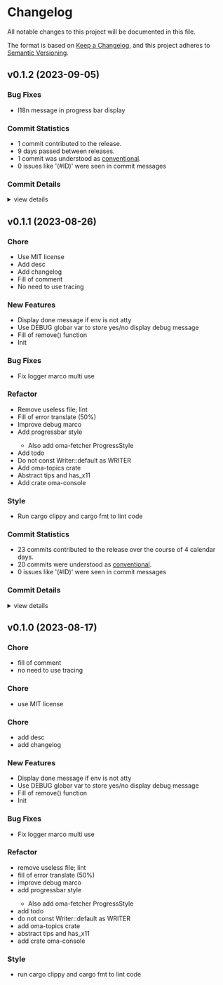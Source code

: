 # Changelog

All notable changes to this project will be documented in this file.

The format is based on [Keep a Changelog](https://keepachangelog.com/en/1.0.0/),
and this project adheres to [Semantic Versioning](https://semver.org/spec/v2.0.0.html).

## v0.1.2 (2023-09-05)

### Bug Fixes

 - <csr-id-5b3e7018d238a50e9ac1e203cdfdfb76aec051b0/> I18n message in progress bar display

### Commit Statistics

<csr-read-only-do-not-edit/>

 - 1 commit contributed to the release.
 - 9 days passed between releases.
 - 1 commit was understood as [conventional](https://www.conventionalcommits.org).
 - 0 issues like '(#ID)' were seen in commit messages

### Commit Details

<csr-read-only-do-not-edit/>

<details><summary>view details</summary>

 * **Uncategorized**
    - I18n message in progress bar display ([`5b3e701`](https://github.com/AOSC-Dev/oma/commit/5b3e7018d238a50e9ac1e203cdfdfb76aec051b0))
</details>

## v0.1.1 (2023-08-26)

<csr-id-ec081f1040db85091a7cc12f1b0db2fde4fe39bc/>
<csr-id-d8f9c63926040c9595ce84d592d9efe611e0491f/>
<csr-id-25d16028ab2d73a160e2b071957186b3a1b30758/>
<csr-id-a74fe0745663ea6d25249ff376bcaac9afda7393/>
<csr-id-0ca5be73a7ddb70e3a07b63ef21f2f873e420832/>
<csr-id-336b02cd7f1e950d028724c11d2318bed0495ddc/>
<csr-id-24ca3e6751a08cf5fcbbe0aa9c84d0ae4fc7de6b/>
<csr-id-b8fc1a95ccb112e3f0be406f3ab7c6b70fcfefef/>
<csr-id-fbebfb815cdad214a609e9cf594648aaf7ee6b6a/>
<csr-id-87ebc18929eb44c4b96f0cc9a30822a5277ff440/>
<csr-id-f310ff2486eaba37b8e659991429a81dfea4dff7/>
<csr-id-df5692d9cd2dea3e882205dcce6d0558b539e279/>
<csr-id-7de1d4f70f474a97d551cdbecc0c3e988f2544be/>
<csr-id-a0ba9b4f999eaf047ecc79312a36237c8c70d4d3/>
<csr-id-9de51fa2cf2993c10acfd05d3cda133e6140ac44/>

### Chore

 - <csr-id-ec081f1040db85091a7cc12f1b0db2fde4fe39bc/> Use MIT license
 - <csr-id-d8f9c63926040c9595ce84d592d9efe611e0491f/> Add desc
 - <csr-id-25d16028ab2d73a160e2b071957186b3a1b30758/> Add changelog
 - <csr-id-a74fe0745663ea6d25249ff376bcaac9afda7393/> Fill of comment
 - <csr-id-0ca5be73a7ddb70e3a07b63ef21f2f873e420832/> No need to use tracing

### New Features

 - <csr-id-996417b5a659b404729d79522d02d11561b0375d/> Display done message if env is not atty
 - <csr-id-8d37b9d590b8085b6bbca9798a70286cc2c6816b/> Use DEBUG globar var to store yes/no display debug message
 - <csr-id-1d9b5d15dc76e74672be7b0d610202ad1dc11fdb/> Fill of remove() function
 - <csr-id-5cedd38dc69b89403b8f13aa8b68a6360481991b/> Init

### Bug Fixes

 - <csr-id-94239ec928737b94072cad2a399892e98e33f54e/> Fix logger marco multi use

### Refactor

 - <csr-id-336b02cd7f1e950d028724c11d2318bed0495ddc/> Remove useless file; lint
 - <csr-id-24ca3e6751a08cf5fcbbe0aa9c84d0ae4fc7de6b/> Fill of error translate (50%)
 - <csr-id-b8fc1a95ccb112e3f0be406f3ab7c6b70fcfefef/> Improve debug marco
 - <csr-id-fbebfb815cdad214a609e9cf594648aaf7ee6b6a/> Add progressbar style
   - Also add oma-fetcher ProgressStyle
 - <csr-id-87ebc18929eb44c4b96f0cc9a30822a5277ff440/> Add todo
 - <csr-id-f310ff2486eaba37b8e659991429a81dfea4dff7/> Do not const Writer::default as WRITER
 - <csr-id-df5692d9cd2dea3e882205dcce6d0558b539e279/> Add oma-topics crate
 - <csr-id-7de1d4f70f474a97d551cdbecc0c3e988f2544be/> Abstract tips and has_x11
 - <csr-id-a0ba9b4f999eaf047ecc79312a36237c8c70d4d3/> Add crate oma-console

### Style

 - <csr-id-9de51fa2cf2993c10acfd05d3cda133e6140ac44/> Run cargo clippy and cargo fmt to lint code

### Commit Statistics

<csr-read-only-do-not-edit/>

 - 23 commits contributed to the release over the course of 4 calendar days.
 - 20 commits were understood as [conventional](https://www.conventionalcommits.org).
 - 0 issues like '(#ID)' were seen in commit messages

### Commit Details

<csr-read-only-do-not-edit/>

<details><summary>view details</summary>

 * **Uncategorized**
    - Bump oma-console v0.1.1, oma-fetch v0.1.2, oma-utils v0.1.4, oma-pm v0.2.1 ([`64f5d1b`](https://github.com/AOSC-Dev/oma/commit/64f5d1bf4f93b7b3b1f5a00134e232409458e5e3))
    - Release oma-console v0.1.0 ([`d9b8f96`](https://github.com/AOSC-Dev/oma/commit/d9b8f963c7db7d074c6f3c09e5547772bdaff396))
    - Use MIT license ([`ec081f1`](https://github.com/AOSC-Dev/oma/commit/ec081f1040db85091a7cc12f1b0db2fde4fe39bc))
    - Release oma-console v0.1.0 ([`e36660d`](https://github.com/AOSC-Dev/oma/commit/e36660d6429addd513195b926bc3825f73f51863))
    - Add desc ([`d8f9c63`](https://github.com/AOSC-Dev/oma/commit/d8f9c63926040c9595ce84d592d9efe611e0491f))
    - Add changelog ([`25d1602`](https://github.com/AOSC-Dev/oma/commit/25d16028ab2d73a160e2b071957186b3a1b30758))
    - Fill of comment ([`a74fe07`](https://github.com/AOSC-Dev/oma/commit/a74fe0745663ea6d25249ff376bcaac9afda7393))
    - Display done message if env is not atty ([`996417b`](https://github.com/AOSC-Dev/oma/commit/996417b5a659b404729d79522d02d11561b0375d))
    - Remove useless file; lint ([`336b02c`](https://github.com/AOSC-Dev/oma/commit/336b02cd7f1e950d028724c11d2318bed0495ddc))
    - Fill of error translate (50%) ([`24ca3e6`](https://github.com/AOSC-Dev/oma/commit/24ca3e6751a08cf5fcbbe0aa9c84d0ae4fc7de6b))
    - No need to use tracing ([`0ca5be7`](https://github.com/AOSC-Dev/oma/commit/0ca5be73a7ddb70e3a07b63ef21f2f873e420832))
    - Use DEBUG globar var to store yes/no display debug message ([`8d37b9d`](https://github.com/AOSC-Dev/oma/commit/8d37b9d590b8085b6bbca9798a70286cc2c6816b))
    - Fix logger marco multi use ([`94239ec`](https://github.com/AOSC-Dev/oma/commit/94239ec928737b94072cad2a399892e98e33f54e))
    - Improve debug marco ([`b8fc1a9`](https://github.com/AOSC-Dev/oma/commit/b8fc1a95ccb112e3f0be406f3ab7c6b70fcfefef))
    - Fill of remove() function ([`1d9b5d1`](https://github.com/AOSC-Dev/oma/commit/1d9b5d15dc76e74672be7b0d610202ad1dc11fdb))
    - Run cargo clippy and cargo fmt to lint code ([`9de51fa`](https://github.com/AOSC-Dev/oma/commit/9de51fa2cf2993c10acfd05d3cda133e6140ac44))
    - Init ([`5cedd38`](https://github.com/AOSC-Dev/oma/commit/5cedd38dc69b89403b8f13aa8b68a6360481991b))
    - Add progressbar style ([`fbebfb8`](https://github.com/AOSC-Dev/oma/commit/fbebfb815cdad214a609e9cf594648aaf7ee6b6a))
    - Add todo ([`87ebc18`](https://github.com/AOSC-Dev/oma/commit/87ebc18929eb44c4b96f0cc9a30822a5277ff440))
    - Do not const Writer::default as WRITER ([`f310ff2`](https://github.com/AOSC-Dev/oma/commit/f310ff2486eaba37b8e659991429a81dfea4dff7))
    - Add oma-topics crate ([`df5692d`](https://github.com/AOSC-Dev/oma/commit/df5692d9cd2dea3e882205dcce6d0558b539e279))
    - Abstract tips and has_x11 ([`7de1d4f`](https://github.com/AOSC-Dev/oma/commit/7de1d4f70f474a97d551cdbecc0c3e988f2544be))
    - Add crate oma-console ([`a0ba9b4`](https://github.com/AOSC-Dev/oma/commit/a0ba9b4f999eaf047ecc79312a36237c8c70d4d3))
</details>

## v0.1.0 (2023-08-17)

<csr-id-3c7c29e6e5da4cc1b4e10006aa9cac2b2008d43a/>
<csr-id-eb52b648a8b51af5bdf1cd39dd3045c49267f399/>
<csr-id-119cc9f79cb3e0a2c1e5623614915c6e7c0b8769/>
<csr-id-9e6f244eaf4e52c13107c2dc6b42432982b5eb37/>
<csr-id-999ff58a1a4d6d5ceecb8563018a21b0002c90ae/>
<csr-id-61b0cf19043ce4ee0a50fa2ee1584248a03d30bf/>
<csr-id-b210c488cd00656131cf77ef7f98a5aef0999e73/>
<csr-id-3f0e43a4b964113b261b5688b612c71f6c87b7b1/>
<csr-id-5170f79611bb4b36baa7a179167de5cd3b141a2e/>
<csr-id-255c03b6d49e612578cd75f7e8c92aba273a2308/>
<csr-id-7dba4beee8cf26d469b01dbbe5b61b06d73622b2/>
<csr-id-ee45498f402ccc6a686c44b1b4f887301e9801e1/>
<csr-id-ec5d5d35534f5200143f6d819ca5d2ed989fd21c/>
<csr-id-294cd1b853c63d48ab1fcb33db95ea3838ab47dd/>
<csr-id-548a9e5febf471f0e62d0f1202d9465d493a889f/>

### Chore

 - <csr-id-3c7c29e6e5da4cc1b4e10006aa9cac2b2008d43a/> fill of comment
 - <csr-id-eb52b648a8b51af5bdf1cd39dd3045c49267f399/> no need to use tracing

### Chore

 - <csr-id-548a9e5febf471f0e62d0f1202d9465d493a889f/> use MIT license

### Chore

 - <csr-id-ec5d5d35534f5200143f6d819ca5d2ed989fd21c/> add desc
 - <csr-id-294cd1b853c63d48ab1fcb33db95ea3838ab47dd/> add changelog

### New Features

 - <csr-id-e8f56b5f1634556fd269d2b598d37f12eb1dfab7/> Display done message if env is not atty
 - <csr-id-0a5a509cdd4d46e1848bbfae989f3dc752bf7e80/> Use DEBUG globar var to store yes/no display debug message
 - <csr-id-e92a420653a852ebd2d26d2cbf91dd2f7cded154/> Fill of remove() function
 - <csr-id-b50cfc0a5337053c496876de84eaf00f221884ed/> Init

### Bug Fixes

 - <csr-id-2037757c6ebde5a94f85f4b1802674ac3c10d05f/> Fix logger marco multi use

### Refactor

 - <csr-id-119cc9f79cb3e0a2c1e5623614915c6e7c0b8769/> remove useless file; lint
 - <csr-id-9e6f244eaf4e52c13107c2dc6b42432982b5eb37/> fill of error translate (50%)
 - <csr-id-999ff58a1a4d6d5ceecb8563018a21b0002c90ae/> improve debug marco
 - <csr-id-61b0cf19043ce4ee0a50fa2ee1584248a03d30bf/> add progressbar style
   - Also add oma-fetcher ProgressStyle
 - <csr-id-b210c488cd00656131cf77ef7f98a5aef0999e73/> add todo
 - <csr-id-3f0e43a4b964113b261b5688b612c71f6c87b7b1/> do not const Writer::default as WRITER
 - <csr-id-5170f79611bb4b36baa7a179167de5cd3b141a2e/> add oma-topics crate
 - <csr-id-255c03b6d49e612578cd75f7e8c92aba273a2308/> abstract tips and has_x11
 - <csr-id-7dba4beee8cf26d469b01dbbe5b61b06d73622b2/> add crate oma-console

### Style

 - <csr-id-ee45498f402ccc6a686c44b1b4f887301e9801e1/> run cargo clippy and cargo fmt to lint code

